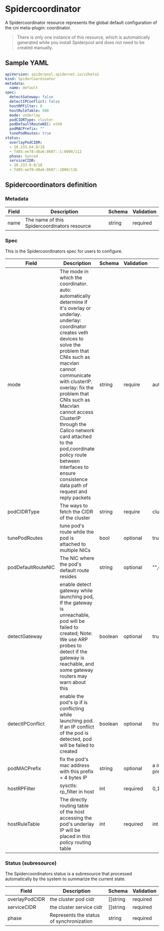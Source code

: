 # Spidercoordinator

A Spidercoordinator resource represents the global default configuration of the cni meta-plugin: coordinator.

> There is only one instance of this resource, which is automatically generated while you install Spiderpool and does not need to be created manually.

## Sample YAML

```yaml
apiVersion: spiderpool.spidernet.io/v2beta1
kind: SpiderCoordinator
metadata:
  name: default
spec:
  detectGateway: false
  detectIPConflict: false
  hostRPFilter: 0
  hostRuleTable: 500
  mode: underlay
  podCIDRType: cluster
  podDefaultRouteNIC: eth0
  podMACPrefix: ""
  tunePodRoutes: true
status:
  overlayPodCIDR:
  - 10.233.64.0/18
  - fd85:ee78:d8a6:8607::1:0000/112
  phase: Synced
  serviceCIDR:
  - 10.233.0.0/18
  - fd85:ee78:d8a6:8607::1000/116
```

## Spidercoordinators definition

### Metadata

| Field     | Description                                       | Schema | Validation |
|-----------|---------------------------------------------------|--------|------------|
| name      | The name of this Spidercoordinators resource      | string | required   |

### Spec

This is the Spidercoordinators spec for users to configure.

| Field              | Description                                                  | Schema               | Validation | Values                       | Default                      |
|--------------------|--------------------------------------------------------------|----------------------|------------|------------------------------|------------------------------|
| mode               | The mode in which the coordinator. auto: automatically determine if it's overlay or underlay. underlay: coordinator creates veth devices to solve the problem that CNIs such as macvlan cannot communicate with clusterIP. overlay: fix the problem that CNIs such as Macvlan cannot access ClusterIP through the Calico network card attached to the pod,coordinate policy route between interfaces to ensure consistence data path of request and reply packets                     | string               | require    | auto,underlay,overlay             | auto                     |
| podCIDRType        | The ways to fetch the CIDR of the cluster                    | string               | require    | cluster,calico,cilium,none   | cluster                      |
| tunePodRoutes      | tune pod's route while the pod is attached to multiple NICs  | bool                 | optional   | true,false                   | true                         |
| podDefaultRouteNIC | The NIC where the pod's default route resides                                                                                    | string               | optional   | "",eth0,net1...              | underlay: eth0,overlay: net1 |
| detectGateway      | enable detect gateway while launching pod, If the gateway is unreachable, pod will be failed to created; Note: We use ARP probes to detect if the gateway is reachable, and some gateway routers may warn about this                                        | boolean              | optional   | true,false                   | false                        |                                          
| detectIPConflict   | enable the pod's ip if is conflicting while launching pod. If an IP conflict of the pod is detected, pod will be failed to created                      | boolean              | optional   | true,false                   | false                        |                                          
| podMACPrefix       | fix the pod's mac address with this prefix + 4 bytes IP                           | string               | optional   | a invalid mac address prefix | ""                           |                                          
| hostRPFilter       | sysctls: rp_filter in host                                    | int                  | required   | 0,1,2;suggest to be 0                         | 0                            |
| hostRuleTable      | The directly routing table of the host accessing the pod's underlay IP will be placed in this policy routing table                                    | int                  | required   | int                          | 500                          |

### Status (subresource)

The Spidercoordinators status is a subresource that processed automatically by the system to summarize the current state.

| Field               | Description                                        | Schema                                                 | Validation |
|---------------------|----------------------------------------------------|--------------------------------------------------------|------------|
| overlayPodCIDR      | the cluster pod cidr                               |    []string                                            | required   |
| serviceCIDR         | the cluster service cidr                           |    []string                                            | required   |
| phase               | Represents the status of synchronization           |    string                                              | required   |
